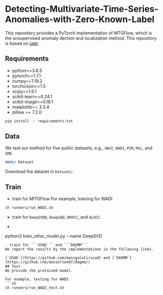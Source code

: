 # Detecting-Multivariate-Time-Series-Anomalies-with-Zero-Known-Label
This repository provides a PyTorch implementation of MTGFlow, which is the unsupervised anomaly dection and localization method.
This repository is based on [`GANF`](https://github.com/EnyanDai/GANF).
## Requirements
* python==3.8.5 
* pytorch==1.7.1
* numpy==1.19.2
* torchvision==1.5
* scipy==1.6.1
* scikit-learn==0.24.1
* scikit-image==0.18.1
* matplotlib== 3.3.4
* pillow == 7.2.0


```sh
pip install -r requirements.txt
```

## Data
We test our method for five public datasets, e.g., ```SWaT```, ```WADI```, ```PSM```, ```MSL```, and ```SMD```.
```sh
mkdir Dataset
```
Download the dataset in ```Dataset/```.
## Train
- train for MITGFlow
For example, training for WADI
```sh
sh runners/run_WADI.sh
```
- train for ```DeepSVDD```, ```DeepSAD```, ```DROCC```, and ```ALOCC```. 
- ```sh
python3 train_other_model.py --name DeepSVD
```
- train for ```USAD``` and ```DAGMM```
We report the results by the implementations in the following links. 

[`USAD`](https://github.com/manigalati/usad) and [`DAGMM`](https://github.com/danieltan07/dagmm/)
## Test
We provide the pretained model.

For example, testing for WADI 
```sh
sh runners/run_WADI_test.sh
```
